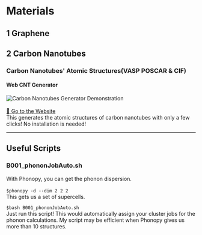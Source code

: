 # Materials

## 1 Graphene

## 2 Carbon Nanotubes

### Carbon Nanotubes' Atomic Structures(VASP POSCAR & CIF)
#### Web CNT Generator
![Carbon Nanotubes Generator Demonstration](https://github.com/suecreamm/cnt_generator/raw/main/readmeImg.png)
<br><br><a href="https://suecreamm.github.io/cnt_generator/" target="_blank" rel="noopener noreferrer">🔮 Go to the Website</a><br>
This generates the atomic structures of carbon nanotubes with only a few clicks! No installation is needed!  

***

## Useful Scripts

### B001_phononJobAuto.sh
With Phonopy, you can get the phonon dispersion.<br><br>
``` $phonopy -d --dim 2 2 2 ```
<br>This gets us a set of supercells.<br>

``` $bash B001_phononJobAuto.sh ``` <br>
Just run this script! This would automatically assign your cluster jobs for the phonon calculations. My script may be efficient when Phonopy gives us more than 10 structures.
